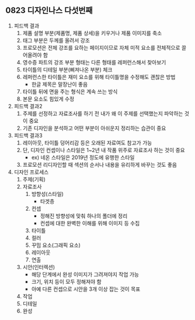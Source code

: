 ## 0823 디자인나스 다섯번째

1. 피드백 결과
   1. 제품 설명 부분(제품명, 제품 상세)을 키우거나 제품 이미지를 축소
   2. 태그 부분은 두께를 올려서 강조
   3. 프로모션은 전체 강조를 요하는 페이지이므로 자체 미적 요소를 전체적으로 끌어올려야 함
   4. 영수증 파트의 강조 부분 형태는 다른 형태를 레퍼런스해서 찾아보기
   5. 타이틀의 디테일 부분(삐져나온 부분) 체크
   6. 레퍼런스한 타이틀은 재미 요소를 위해 타이틀명을 수정해도 괜찮은 방법
      - 한글 제목은 말장난이 좋음
   7. 타이틀 뒤에 면을 주는 형식은 계속 쓰는 방식
   8. 본문 요소도 힘있게 수정
2. 피드백 결과2
   1. 주제를 선정하고 자료조사를 하기 전 내가 왜 이 주제를 선택했는지 파악하는 것이 중요
   2. 기존 디자인을 분석하고 어떤 부분이 아쉬운지 정리하는 습관이 중요
3. 피드백 결과3
   1. 레이아웃, 타이틀 덩어리감 등은 오래된 자료여도 참고가 가능
   2. 단, 디자인 컨셉이나 스타일은 1~2년 내 작품 위주로 자료조사 하는 것이 중요
      - ex) 네온 스타일은 2019년 정도에 유행한 스타일
   3. 프로모션 리디자인할 때 섹션의 순서나 내용을 유리하게 바꾸는 것도 좋음
4. 디자인 프로세스
   1. 주제(기획)
   2. 자료조사
      1. 방향성(스타일)
         - 타겟층
      2. 컨셉
         - 정해진 방향성에 맞춰 하나의 폴더에 정리
         - 컨셉에 대한 완벽한 이해를 위해 이미지 등 수집
      3. 타이틀
      4. 컬러
      5. 꾸밈 요소(그래픽 요소)
      6. 레이아웃
      7. 연출
   3. 시안(인터렉션)
      - 해당 단계에서 완성 이미지가 그려져야지 작업 가능
      - 크기, 위치 등이 모두 정해져야 함
      - 아예 다른 컨셉으로 시안을 3개 이상 잡는 것이 목표
   4. 작업
   5. 디테일
   6. 완성